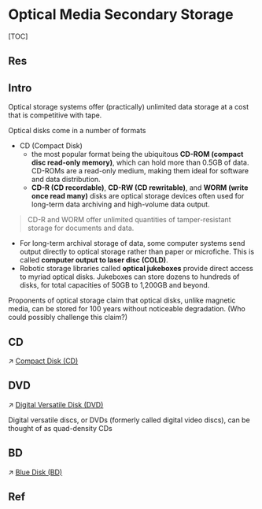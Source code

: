 # Optical Media Secondary Storage

[TOC]



## Res


## Intro
Optical storage systems offer (practically) unlimited data storage at a cost that is competitive with tape. 


Optical disks come in a number of formats
- CD (Compact Disk)
	- the most popular format being the ubiquitous **CD-ROM (compact disc read-only memory)**, which can hold more than 0.5GB of data. CD-ROMs are a read-only medium, making them ideal for software and data distribution. 
	- **CD-R (CD recordable)**, **CD-RW (CD rewritable)**, and **WORM (write once read many)** disks are optical storage devices often used for long-term data archiving and high-volume data output. 

> CD-R and WORM offer unlimited quantities of tamper-resistant storage for documents and data. 

- For long-term archival storage of data, some computer systems send output directly to optical storage rather than paper or microfiche. This is called **computer output to laser disc (COLD)**. 
- Robotic storage libraries called **optical jukeboxes** provide direct access to myriad optical disks. Jukeboxes can store dozens to hundreds of disks, for total capacities of 50GB to 1,200GB and beyond.

Proponents of optical storage claim that optical disks, unlike magnetic media, can be stored for 100 years without noticeable degradation. (Who could possibly challenge this claim?)



## CD
↗ [Compact Disk (CD)](Compact%20Disk%20(CD).md)



## DVD
↗ [Digital Versatile Disk (DVD)](Digital%20Versatile%20Disk%20(DVD).md)

Digital versatile discs, or DVDs (formerly called digital video discs), can be thought of as quad-density CDs



## BD
↗ [Blue Disk (BD)](Blue%20Disk%20(BD).md)



## Ref

